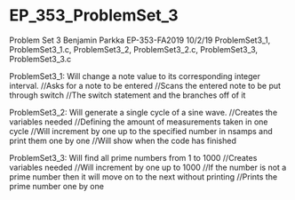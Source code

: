# EP_353_ProblemSet_3



Problem Set 3
Benjamin Parkka
EP-353-FA2019
10/2/19
ProblemSet3_1, ProblemSet3_1.c, ProblemSet3_2, ProblemSet3_2.c, ProblemSet3_3, ProblemSet3_3.c

ProblemSet3_1:
Will change a note value to its corresponding integer interval. 
//Asks for a note to be entered
//Scans the entered note to be put through switch
//The switch statement and the branches off of it

ProblemSet3_2:
Will generate a single cycle of a sine wave. 
//Creates the variables needed
//Defining the amount of measurements taken in one cycle
//Will increment by one up to the specified number in nsamps and print them one by one
//Will show when the code has finished

ProblemSet3_3:
Will find all prime numbers from 1 to 1000
//Creates variables needed
//Will increment by one up to 1000
//If the number is not a prime number then it will move on to the next without printing
//Prints the prime number one by one